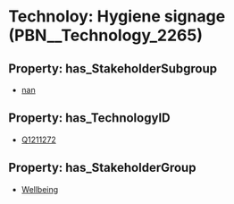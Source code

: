 # Technoloy: __Hygiene signage__ (PBN__Technology_2265)

## Property: has_StakeholderSubgroup

* [nan](PBN__TechSubgroup_7)

## Property: has_TechnologyID

* [Q1211272](Q1211272)

## Property: has_StakeholderGroup

* [Wellbeing](PBN__TechGroup_2)

